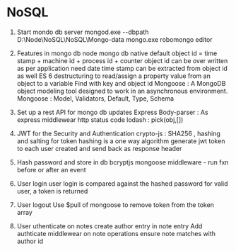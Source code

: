 # NoSQL

1. Start mondo db server
    mongod.exe --dbpath D:\Node\NoSQL\NoSQL\Mongo-data
    mongo.exe 
    robomongo editor

2. Features in mongo db
    node mongo db native
    default object id = time stamp + machine id + process id + counter
    object id can be over written as per application need
    date time stamp can be extracted from object id as well
    ES 6 destructuring to read/assign a property value from an object to a variable
    Find with key and object id
    Mongoose : A MongoDB object modeling tool designed to work in an asynchronous environment.
    Mongoose : Model, Validators, Default, Type, Schema

3. Set up a rest API for mongo db updates
    Express
    Body-parser : As express middlewear
    http status code
    lodash : pick(obj,[])

4. JWT for the Security and Authentication
    crypto-js : SHA256 , hashing and salting for token
    hashing is a one way algorithm
    generate jwt token to each user created and send back as response header

5. Hash password and store in db
    bcryptjs
    mongoose middleware - run fxn before or after an event

6. User login
    user login is compared against the hashed password
    for valid user, a token is returned
7. User logout
    Use $pull of mongoose to remove token from the token array
8. User uthenticate on notes
    create author entry in note entry
    Add authticate middlewear on note operations
    ensure note matches with author id
